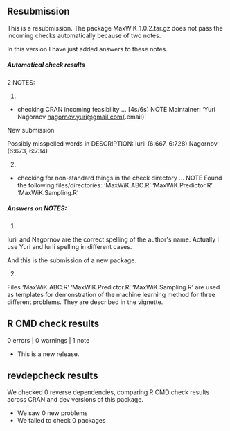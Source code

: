 ## Resubmission

This is a resubmission. The package MaxWiK_1.0.2.tar.gz does not pass the incoming checks automatically because of two notes.

In this version I have just added answers to these notes.

##### Automatical check results

2 NOTES:

1.  

-   checking CRAN incoming feasibility ... [4s/6s] NOTE Maintainer: ‘Yuri Nagornov [nagornov.yuri\@gmail.com](mailto:nagornov.yuri@gmail.com){.email}’

New submission

Possibly misspelled words in DESCRIPTION: Iurii (6:667, 6:728) Nagornov (6:673, 6:734)

2.  

-   checking for non-standard things in the check directory ... NOTE Found the following files/directories: ‘MaxWiK.ABC.R’ ‘MaxWiK.Predictor.R’ ‘MaxWiK.Sampling.R’

##### Answers on NOTES:

1.  

Iurii and Nagornov are the correct spelling of the author's name. Actually I use Yuri and Iurii spelling in different cases.

And this is the submission of a new package.

2.  

Files ‘MaxWiK.ABC.R’ ‘MaxWiK.Predictor.R’ ‘MaxWiK.Sampling.R’ are used as templates for demonstration of the machine learning method for three different problems. They are described in the vignette.

## R CMD check results

0 errors \| 0 warnings \| 1 note

-   This is a new release.

## revdepcheck results

We checked 0 reverse dependencies, comparing R CMD check results across CRAN and dev versions of this package.

-   We saw 0 new problems
-   We failed to check 0 packages
